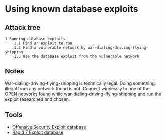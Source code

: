 # Using known database exploits

## Attack tree

```text
1 Running database exploits
    1.1 Find an exploit to run
    1.2 Find a vulnerable network by war-dialing-driving-flying-shipping
    1.3 Use the database exploit from the vulnerable network
```

## Notes

War-dialing-driving-flying-shipping is technically legal. Doing something illegal from any network found is not. 
Connect wirelessly to one of the OPEN networks found while war-dialing-driving-flying-shipping and run the exploit researched and chosen. 

## Tools

* [Offensive Security Exploit database](https://www.exploit-db.com/)
* [Rapid 7 Exploit database](https://www.rapid7.com/db/)